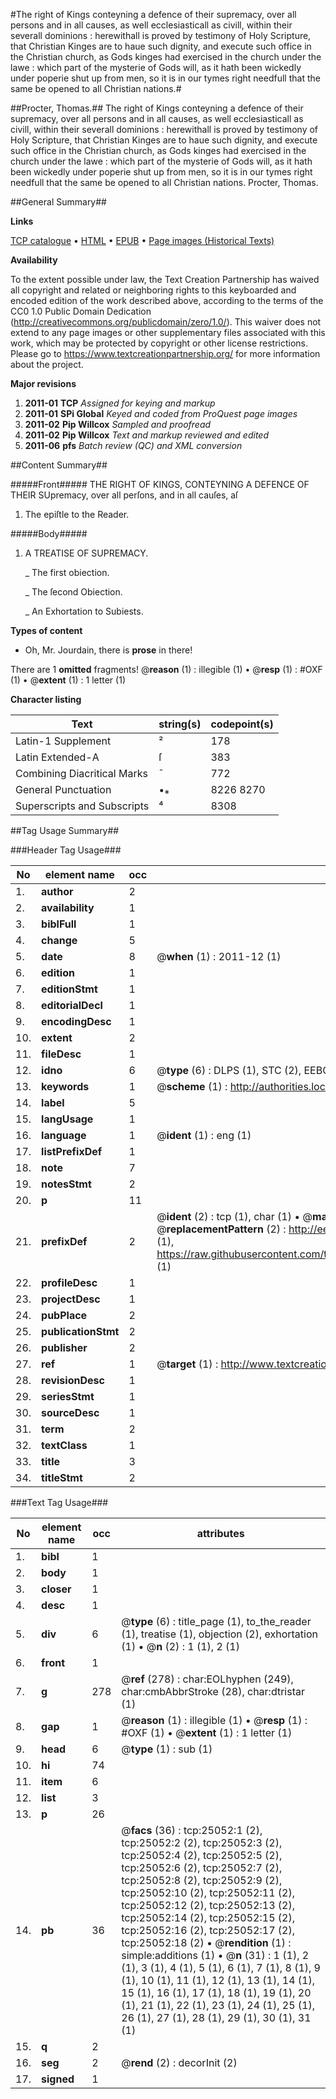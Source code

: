 #The right of Kings conteyning a defence of their supremacy, over all persons and in all causes, as well ecclesiasticall as civill, within their severall dominions : herewithall is proved by testimony of Holy Scripture, that Christian Kinges are to haue such dignity, and execute such office in the Christian church, as Gods kinges had exercised in the church under the lawe : which part of the mysterie of Gods will, as it hath been wickedly under poperie shut up from men, so it is in our tymes right needfull that the same be opened to all Christian nations.#

##Procter, Thomas.##
The right of Kings conteyning a defence of their supremacy, over all persons and in all causes, as well ecclesiasticall as civill, within their severall dominions : herewithall is proved by testimony of Holy Scripture, that Christian Kinges are to haue such dignity, and execute such office in the Christian church, as Gods kinges had exercised in the church under the lawe : which part of the mysterie of Gods will, as it hath been wickedly under poperie shut up from men, so it is in our tymes right needfull that the same be opened to all Christian nations.
Procter, Thomas.

##General Summary##

**Links**

[TCP catalogue](http://www.ota.ox.ac.uk/tcp/)  • 
[HTML](http://tei.it.ox.ac.uk/tcp/Texts-HTML/free/A10/A10151.html)  • 
[EPUB](http://tei.it.ox.ac.uk/tcp/Texts-EPUB/free/A10/A10151.epub) • 
[Page images (Historical Texts)](https://historicaltexts.jisc.ac.uk/eebo-22102434e)

**Availability**

To the extent possible under law, the Text Creation Partnership has waived all copyright and related or neighboring rights to this keyboarded and encoded edition of the work described above, according to the terms of the CC0 1.0 Public Domain Dedication (http://creativecommons.org/publicdomain/zero/1.0/). This waiver does not extend to any page images or other supplementary files associated with this work, which may be protected by copyright or other license restrictions. Please go to https://www.textcreationpartnership.org/ for more information about the project.

**Major revisions**

1. __2011-01__ __TCP__ *Assigned for keying and markup*
1. __2011-01__ __SPi Global__ *Keyed and coded from ProQuest page images*
1. __2011-02__ __Pip Willcox__ *Sampled and proofread*
1. __2011-02__ __Pip Willcox__ *Text and markup reviewed and edited*
1. __2011-06__ __pfs__ *Batch review (QC) and XML conversion*

##Content Summary##

#####Front#####
THE RIGHT OF KINGS, CONTEYNING A DEFENCE OF THEIR SUpremacy, over all perſons, and in all
cauſes, aſ
1. The epiſtle to the Reader.

#####Body#####

1. A TREATISE OF SUPREMACY.

    _ The first obiection.

    _ The ſecond Obiection.

    _ An Exhortation to Subiests.

**Types of content**

  * Oh, Mr. Jourdain, there is **prose** in there!

There are 1 **omitted** fragments! 
 @__reason__ (1) : illegible (1)  •  @__resp__ (1) : #OXF (1)  •  @__extent__ (1) : 1 letter (1)

**Character listing**


|Text|string(s)|codepoint(s)|
|---|---|---|
|Latin-1 Supplement|²|178|
|Latin Extended-A|ſ|383|
|Combining             Diacritical Marks|̄|772|
|General Punctuation|•⁎|8226 8270|
|Superscripts             and Subscripts|⁴|8308|

##Tag Usage Summary##

###Header Tag Usage###

|No|element name|occ|attributes|
|---|---|---|---|
|1.|__author__|2||
|2.|__availability__|1||
|3.|__biblFull__|1||
|4.|__change__|5||
|5.|__date__|8| @__when__ (1) : 2011-12 (1)|
|6.|__edition__|1||
|7.|__editionStmt__|1||
|8.|__editorialDecl__|1||
|9.|__encodingDesc__|1||
|10.|__extent__|2||
|11.|__fileDesc__|1||
|12.|__idno__|6| @__type__ (6) : DLPS (1), STC (2), EEBO-CITATION (1), OCLC (1), VID (1)|
|13.|__keywords__|1| @__scheme__ (1) : http://authorities.loc.gov/ (1)|
|14.|__label__|5||
|15.|__langUsage__|1||
|16.|__language__|1| @__ident__ (1) : eng (1)|
|17.|__listPrefixDef__|1||
|18.|__note__|7||
|19.|__notesStmt__|2||
|20.|__p__|11||
|21.|__prefixDef__|2| @__ident__ (2) : tcp (1), char (1)  •  @__matchPattern__ (2) : ([0-9\-]+):([0-9IVX]+) (1), (.+) (1)  •  @__replacementPattern__ (2) : http://eebo.chadwyck.com/downloadtiff?vid=$1&page=$2 (1), https://raw.githubusercontent.com/textcreationpartnership/Texts/master/tcpchars.xml#$1 (1)|
|22.|__profileDesc__|1||
|23.|__projectDesc__|1||
|24.|__pubPlace__|2||
|25.|__publicationStmt__|2||
|26.|__publisher__|2||
|27.|__ref__|1| @__target__ (1) : http://www.textcreationpartnership.org/docs/. (1)|
|28.|__revisionDesc__|1||
|29.|__seriesStmt__|1||
|30.|__sourceDesc__|1||
|31.|__term__|2||
|32.|__textClass__|1||
|33.|__title__|3||
|34.|__titleStmt__|2||


###Text Tag Usage###

|No|element name|occ|attributes|
|---|---|---|---|
|1.|__bibl__|1||
|2.|__body__|1||
|3.|__closer__|1||
|4.|__desc__|1||
|5.|__div__|6| @__type__ (6) : title_page (1), to_the_reader (1), treatise (1), objection (2), exhortation (1)  •  @__n__ (2) : 1 (1), 2 (1)|
|6.|__front__|1||
|7.|__g__|278| @__ref__ (278) : char:EOLhyphen (249), char:cmbAbbrStroke (28), char:dtristar (1)|
|8.|__gap__|1| @__reason__ (1) : illegible (1)  •  @__resp__ (1) : #OXF (1)  •  @__extent__ (1) : 1 letter (1)|
|9.|__head__|6| @__type__ (1) : sub (1)|
|10.|__hi__|74||
|11.|__item__|6||
|12.|__list__|3||
|13.|__p__|26||
|14.|__pb__|36| @__facs__ (36) : tcp:25052:1 (2), tcp:25052:2 (2), tcp:25052:3 (2), tcp:25052:4 (2), tcp:25052:5 (2), tcp:25052:6 (2), tcp:25052:7 (2), tcp:25052:8 (2), tcp:25052:9 (2), tcp:25052:10 (2), tcp:25052:11 (2), tcp:25052:12 (2), tcp:25052:13 (2), tcp:25052:14 (2), tcp:25052:15 (2), tcp:25052:16 (2), tcp:25052:17 (2), tcp:25052:18 (2)  •  @__rendition__ (1) : simple:additions (1)  •  @__n__ (31) : 1 (1), 2 (1), 3 (1), 4 (1), 5 (1), 6 (1), 7 (1), 8 (1), 9 (1), 10 (1), 11 (1), 12 (1), 13 (1), 14 (1), 15 (1), 16 (1), 17 (1), 18 (1), 19 (1), 20 (1), 21 (1), 22 (1), 23 (1), 24 (1), 25 (1), 26 (1), 27 (1), 28 (1), 29 (1), 30 (1), 31 (1)|
|15.|__q__|2||
|16.|__seg__|2| @__rend__ (2) : decorInit (2)|
|17.|__signed__|1||
